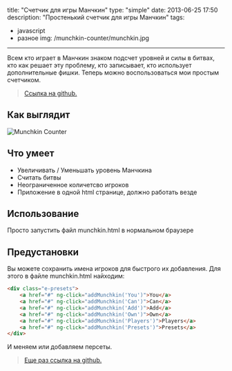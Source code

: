 title: "Счетчик для игры Манчкин"
type: "simple"
date: 2013-06-25 17:50
description: "Простенький счетчик для игры Манчкин"
tags:
- javascript
- разное
img: /munchkin-counter/munchkin.jpg
---

Всем кто играет в Манчкин знаком подсчет уровней и силы в битвах, кто как решает эту проблему, кто записывает, кто использует дополнительные фишки. Теперь можно воспользоваться мои простым счетчиком.

> [Ссылка на github.](https://github.com/d4rkr00t/MunchkinCounter)

## Как выглядит

![Munchkin Counter](https://raw.github.com/d4rkr00t/MunchkinCounter/master/screenshot.png)

## Что умеет

- Увеличивать / Уменьшать уровень Манчкина
- Считать битвы
- Неограниченное количетсво игроков
- Приложение в одной html странице, должно работать везде

## Использование

Просто запустить файл munchkin.html в нормальном браузере

## Предустановки

Вы можете сохранить имена игроков для быстрого их добавления. Для этого в файле munchkin.html найходим:

```html
<div class="e-presets">
    <a href="#" ng-click="addMunchkin('You')">You</a>
    <a href="#" ng-click="addMunchkin('Can')">Can</a>
    <a href="#" ng-click="addMunchkin('Add')">Add</a>
    <a href="#" ng-click="addMunchkin('Own')">Own</a>
    <a href="#" ng-click="addMunchkin('Players')">Players</a>
    <a href="#" ng-click="addMunchkin('Presets')">Presets</a>
</div>
```

И меняем или добавляем персеты.

> [Еще раз ссылка на github.](https://github.com/d4rkr00t/MunchkinCounter)
